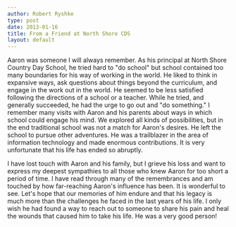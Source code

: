 ```yaml
---
author: Robert Ryshke
type: post
date: 2013-01-16
title: From a Friend at North Shore CDS
layout: default
---
```


Aaron was someone I will always remember.  As his principal at North Shore Country Day School, he tried hard to "do school" but school contained too many boundaries for his way of working in the world.  He liked to think in expansive ways, ask questions about things beyond the curriculum, and engage in the work out in the world.  He seemed to be less satisfied following the directions of a school or a teacher.  While he tried, and generally succeeded, he had the urge to go out and "do something."  I remember many visits with Aaron and his parents about ways in which school could engage his mind.  We explored all kinds of possibilities, but in the end traditional school was not a match for Aaron's desires.  He left the school to pursue other adventures.  He was a trailblazer in the area of information technology and made enormous contributions.  It is very unfortunate that his life has ended so abruptly.

I have lost touch with Aaron and his family, but I grieve his loss and want to express my deepest sympathies to all those who knew Aaron for too short a period of time.  I have read through many of the remembrances and am touched by how far-reaching Aaron's influence has been.  It is wonderful to see.  Let's  hope that our memories of him endure and that his legacy is much more than the challenges he faced in the last years of his life.  I only wish he had found a way to reach out to someone to share his pain and heal the wounds that caused him to take his life. He was a very good person!